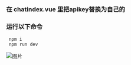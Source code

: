 




### 在 chatindex.vue 里把apikey替换为自己的

### 运行以下命令
```
 npm i
 npm run dev
```
![图片](src/assets/action.gif)
